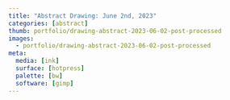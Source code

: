 ```yaml
---
title: "Abstract Drawing: June 2nd, 2023"
categories: [abstract]
thumb: portfolio/drawing-abstract-2023-06-02-post-processed
images:
  - portfolio/drawing-abstract-2023-06-02-post-processed
meta:
  media: [ink]
  surface: [hotpress]
  palette: [bw]
  software: [gimp]
---
```

